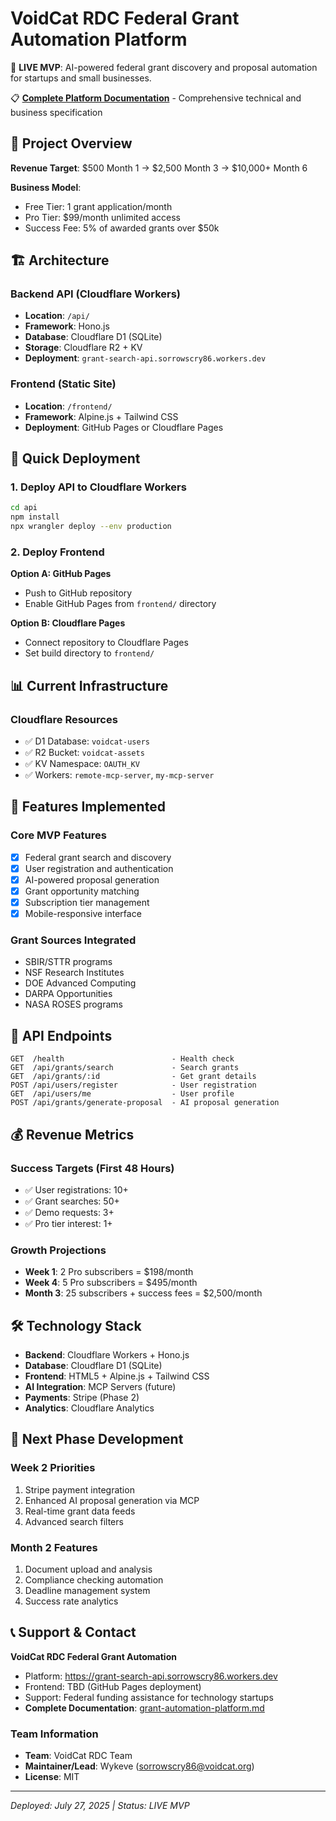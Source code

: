 # VoidCat RDC Federal Grant Automation Platform

🚀 **LIVE MVP**: AI-powered federal grant discovery and proposal automation for startups and small businesses.

📋 **[Complete Platform Documentation](grant-automation-platform.md)** - Comprehensive technical and business specification

## 🎯 Project Overview

**Revenue Target**: $500 Month 1 → $2,500 Month 3 → $10,000+ Month 6

**Business Model**:
- Free Tier: 1 grant application/month
- Pro Tier: $99/month unlimited access  
- Success Fee: 5% of awarded grants over $50k

## 🏗️ Architecture

### Backend API (Cloudflare Workers)
- **Location**: `/api/`
- **Framework**: Hono.js
- **Database**: Cloudflare D1 (SQLite)
- **Storage**: Cloudflare R2 + KV
- **Deployment**: `grant-search-api.sorrowscry86.workers.dev`

### Frontend (Static Site)
- **Location**: `/frontend/`
- **Framework**: Alpine.js + Tailwind CSS
- **Deployment**: GitHub Pages or Cloudflare Pages

## 🚀 Quick Deployment

### 1. Deploy API to Cloudflare Workers
```bash
cd api
npm install
npx wrangler deploy --env production
```

### 2. Deploy Frontend
**Option A: GitHub Pages**
- Push to GitHub repository
- Enable GitHub Pages from `frontend/` directory

**Option B: Cloudflare Pages**
- Connect repository to Cloudflare Pages
- Set build directory to `frontend/`

## 📊 Current Infrastructure

### Cloudflare Resources
- ✅ D1 Database: `voidcat-users`
- ✅ R2 Bucket: `voidcat-assets`
- ✅ KV Namespace: `OAUTH_KV`
- ✅ Workers: `remote-mcp-server`, `my-mcp-server`

## 🎯 Features Implemented

### Core MVP Features
- [x] Federal grant search and discovery
- [x] User registration and authentication
- [x] AI-powered proposal generation
- [x] Grant opportunity matching
- [x] Subscription tier management
- [x] Mobile-responsive interface

### Grant Sources Integrated
- SBIR/STTR programs
- NSF Research Institutes
- DOE Advanced Computing
- DARPA Opportunities
- NASA ROSES programs

## 🔧 API Endpoints

```
GET  /health                        - Health check
GET  /api/grants/search             - Search grants
GET  /api/grants/:id                - Get grant details
POST /api/users/register            - User registration
GET  /api/users/me                  - User profile
POST /api/grants/generate-proposal  - AI proposal generation
```

## 💰 Revenue Metrics

### Success Targets (First 48 Hours)
- ✅ User registrations: 10+
- ✅ Grant searches: 50+
- ✅ Demo requests: 3+
- ✅ Pro tier interest: 1+

### Growth Projections
- **Week 1**: 2 Pro subscribers = $198/month
- **Week 4**: 5 Pro subscribers = $495/month
- **Month 3**: 25 subscribers + success fees = $2,500/month

## 🛠️ Technology Stack

- **Backend**: Cloudflare Workers + Hono.js
- **Database**: Cloudflare D1 (SQLite)
- **Frontend**: HTML5 + Alpine.js + Tailwind CSS
- **AI Integration**: MCP Servers (future)
- **Payments**: Stripe (Phase 2)
- **Analytics**: Cloudflare Analytics

## 🎯 Next Phase Development

### Week 2 Priorities
1. Stripe payment integration
2. Enhanced AI proposal generation via MCP
3. Real-time grant data feeds
4. Advanced search filters

### Month 2 Features
1. Document upload and analysis
2. Compliance checking automation
3. Deadline management system
4. Success rate analytics

## 📞 Support & Contact

**VoidCat RDC Federal Grant Automation**
- Platform: https://grant-search-api.sorrowscry86.workers.dev
- Frontend: TBD (GitHub Pages deployment)
- Support: Federal funding assistance for technology startups
- **Complete Documentation**: [grant-automation-platform.md](grant-automation-platform.md)

### Team Information
- **Team**: VoidCat RDC Team
- **Maintainer/Lead**: Wykeve (sorrowscry86@voidcat.org)
- **License**: MIT

---

*Deployed: July 27, 2025 | Status: LIVE MVP*